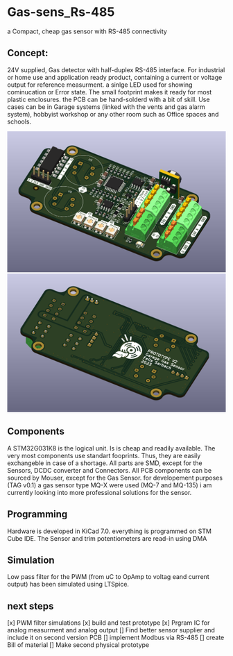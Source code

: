 # Gas-sens_Rs-485
a Compact, cheap gas sensor with RS-485 connectivity

## Concept:
24V supplied, Gas detector with half-duplex RS-485 interface. For industrial or home use and application ready product, containing a current or voltage output for reference measurment.
a sinlge LED used for showing cominucation or Error state. The small footprint makes it ready for most plastic enclosures.
the PCB can be hand-solderd with a bit of skill. 
Use cases can be in Garage systems (linked with the vents and gas alarm system), hobbyist workshop or any other room such as Office spaces and schools.

![front-view](/Pictures/3d_Top.PNG "front-view")
![back-view](/Pictures/3d_Bottom.PNG "back-view")

## Components

A STM32G031K8 is the logical unit. Is is cheap and readily available.
The very most components use standart fooprints. Thus, they are easily exchangeble in case of a shortage.
All parts are SMD, except for the Sensors, DCDC converter and Connectors.
All PCB components can be sourced by Mouser, except for the Gas Sensor.
for developement purposes (TAG v0.1) a gas sensor type MQ-X were used (MQ-7 and MQ-135)
i am currently looking into more professional solutions for the sensor.

## Programming
Hardware is developed in KiCad 7.0.
everything is programmed on STM Cube IDE. The Sensor and trim potentiometers are read-in using DMA

## Simulation
Low pass filter for the PWM (from uC to OpAmp to voltag eand current output) has been simulated using LTSpice.

## next steps
[x] PWM filter simulations
[x] build and test prototype
[x] Prgram IC for analog measurment and analog output
[] Find better sensor supplier and include it on second version PCB
[] implement Modbus via RS-485
[] create Bill of material
[] Make second physical prototype
